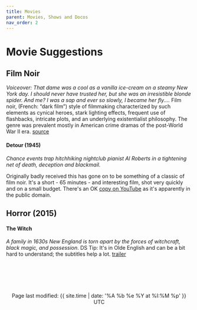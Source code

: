 ```yaml
---
title: Movies
parent: Movies, Shows and Docos
nav_order: 2
---
```


# Movie Suggestions
## Film Noir
*Voiceover: That dame was a cool as a vanilla ice-cream on a steamy New York day. I should never have trusted her, but she was an irresistible blonde spider. And me?  I was a sap and ever so slowly, I became her fly....*
Film noir, (French: “dark film”) style of filmmaking characterized by such elements as cynical heroes, stark lighting effects, frequent use of flashbacks, intricate plots, and an underlying existentialist philosophy. The genre was prevalent mostly in American crime dramas of the post-World War II era. 
[source](https://www.britannica.com/art/film-noir)


#### Detour (1945)
*Chance events trap hitchhiking nightclub pianist Al Roberts in a tightening net of death, deception and blackmail.*

Originally badly received this has gone on to be something of a classic of film noir. It's a short - 65 minutes - and interesting film, shot very quickly and on a small budget. There's an OK [copy on YouTube](https://youtu.be/tap67KjjPu8) as it's apparently in the public domain.  

## Horror (2015)
#### The Witch
*A family in 1630s New England is torn apart by the forces of witchcraft, black magic, and possession*.
DS Tip: It's in Olde English and can be a bit hard to understand; the subtitles help a lot.
[trailer](https://youtu.be/iQXmlf3Sefg)


<br><br><br><br>
<p align="center" class="text-small text-grey-dk-000 mb-0">
Page last modified: {{ site.time | date: '%A %b %e %Y at %I:%M %p' }}  UTC
</p>
